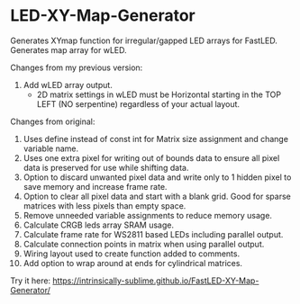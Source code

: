 # LED-XY-Map-Generator
Generates XYmap function for irregular/gapped LED arrays for FastLED.
Generates map array for wLED.

Changes from my previous version:
1) Add wLED array output.
   * 2D matrix settings in wLED must be Horizontal starting in the TOP LEFT (NO serpentine) regardless of your actual layout.

Changes from original:
1) Uses define instead of const int for Matrix size assignment and change variable name.
2) Uses one extra pixel for writing out of bounds data to ensure all pixel data is preserved for use while shifting data.
3) Option to discard unwanted pixel data and write only to 1 hidden pixel to save memory and increase frame rate.
4) Option to clear all pixel data and start with a blank grid. Good for sparse matrices with less pixels than empty space.
5) Remove unneeded variable assignments to reduce memory usage.
6) Calculate CRGB leds array SRAM usage.
7) Calculate frame rate for WS2811 based LEDs including parallel output.
8) Calculate connection points in matrix when using parallel output.
9) Wiring layout used to create function added to comments.
10) Add option to wrap around at ends for cylindrical matrices.

Try it here: https://intrinsically-sublime.github.io/FastLED-XY-Map-Generator/

